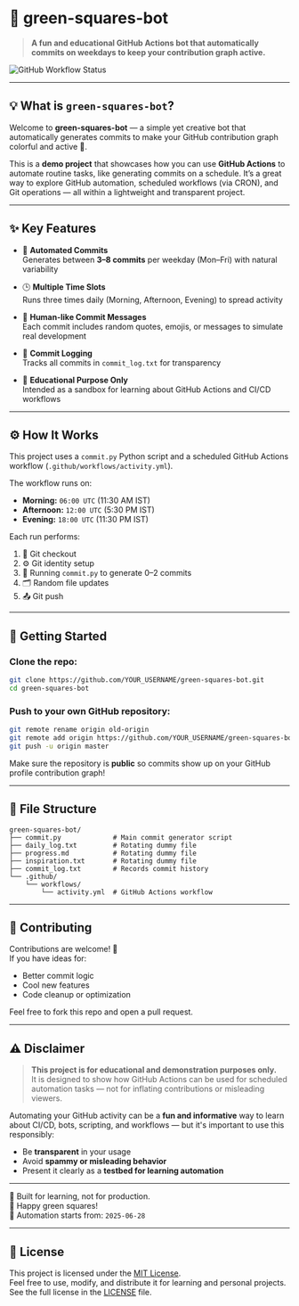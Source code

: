 
# 🌿 green-squares-bot

> **A fun and educational GitHub Actions bot that automatically commits on weekdays to keep your contribution graph active.**

![GitHub Workflow Status](https://img.shields.io/badge/GitHub%20Actions-Auto%20Commit%20Bot-brightgreen?logo=github)

---

## 💡 What is `green-squares-bot`?

Welcome to **green-squares-bot** — a simple yet creative bot that automatically generates commits to make your GitHub contribution graph colorful and active 🌱.

This is a **demo project** that showcases how you can use **GitHub Actions** to automate routine tasks, like generating commits on a schedule. It’s a great way to explore GitHub automation, scheduled workflows (via CRON), and Git operations — all within a lightweight and transparent project.

---

## ✨ Key Features

- 🔁 **Automated Commits**  
  Generates between **3–8 commits** per weekday (Mon–Fri) with natural variability

- 🕒 **Multiple Time Slots**  
  Runs three times daily (Morning, Afternoon, Evening) to spread activity

- 🧠 **Human-like Commit Messages**  
  Each commit includes random quotes, emojis, or messages to simulate real development

- 📜 **Commit Logging**  
  Tracks all commits in `commit_log.txt` for transparency

- 🧪 **Educational Purpose Only**  
  Intended as a sandbox for learning about GitHub Actions and CI/CD workflows

---

## ⚙️ How It Works

This project uses a `commit.py` Python script and a scheduled GitHub Actions workflow (`.github/workflows/activity.yml`).

The workflow runs on:
- **Morning:** `06:00 UTC` (11:30 AM IST)
- **Afternoon:** `12:00 UTC` (5:30 PM IST)
- **Evening:** `18:00 UTC` (11:30 PM IST)

Each run performs:
1. 🧾 Git checkout  
2. ⚙️ Git identity setup  
3. 📄 Running `commit.py` to generate 0–2 commits  
4. 🗂️ Random file updates  
5. 📤 Git push

---

## 🚀 Getting Started

### Clone the repo:

```bash
git clone https://github.com/YOUR_USERNAME/green-squares-bot.git
cd green-squares-bot
```

### Push to your own GitHub repository:

```bash
git remote rename origin old-origin
git remote add origin https://github.com/YOUR_USERNAME/green-squares-bot.git
git push -u origin master
```

Make sure the repository is **public** so commits show up on your GitHub profile contribution graph!

---

## 🔧 File Structure

```
green-squares-bot/
├── commit.py             # Main commit generator script
├── daily_log.txt         # Rotating dummy file
├── progress.md           # Rotating dummy file
├── inspiration.txt       # Rotating dummy file
├── commit_log.txt        # Records commit history
└── .github/
    └── workflows/
        └── activity.yml  # GitHub Actions workflow
```

---

## 🤝 Contributing

Contributions are welcome! 🎉  
If you have ideas for:
- Better commit logic  
- Cool new features  
- Code cleanup or optimization  

Feel free to fork this repo and open a pull request.

---

## ⚠️ **Disclaimer**

> **This project is for educational and demonstration purposes only.**  
> It is designed to show how GitHub Actions can be used for scheduled automation tasks — not for inflating contributions or misleading viewers.

Automating your GitHub activity can be a **fun and informative** way to learn about CI/CD, bots, scripting, and workflows — but it's important to use this responsibly:

- Be **transparent** in your usage  
- Avoid **spammy or misleading behavior**  
- Present it clearly as a **testbed for learning automation**

---

🧪 Built for learning, not for production.  
💚 Happy green squares!  
📅 Automation starts from: `2025-06-28`

---

## 📄 License

This project is licensed under the [MIT License](LICENSE).  
Feel free to use, modify, and distribute it for learning and personal projects.  
See the full license in the [LICENSE](LICENSE) file.